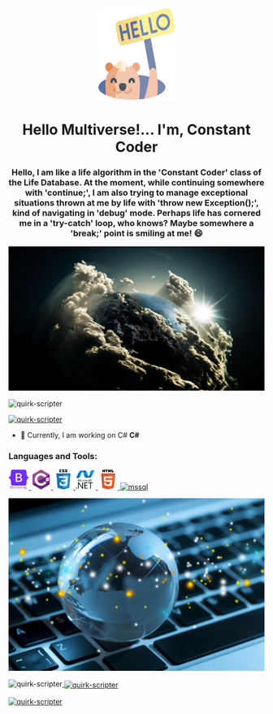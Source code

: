 <div align="center"><img src="https://github.com/quirk-scripter/quirk-scripter/blob/main/hello.png" width="150" height="180"></div>

<h1 align="center">Hello Multiverse!...  I'm, Constant Coder</h1>
<h3 align="center">Hello, I am like a life algorithm in the 'Constant Coder' class of the Life Database. At the moment, while continuing somewhere with 'continue;', I am also trying to manage exceptional situations thrown at me by life with 'throw new Exception();', kind of navigating in 'debug' mode. Perhaps life has cornered me in a 'try-catch' loop, who knows? Maybe somewhere a 'break;' point is smiling at me! 😄</h3>

<img src="https://github.com/quirk-scripter/quirk-scripter/blob/main/d%C3%BCnya.jpg" width="auto">


<p align="left"> <img src="https://komarev.com/ghpvc/?username=quirk-scripter&label=Profile%20views&color=0e75b6&style=flat" alt="quirk-scripter" /> </p>

<p align="left"> <a href="https://github.com/ryo-ma/github-profile-trophy"><img src="https://github-profile-trophy.vercel.app/?username=quirk-scripter" alt="quirk-scripter" /></a> </p>

- 🔭 Currently, I am working on C# **C#**



<h3 align="left">Languages and Tools:</h3>
<p align="left"> <a href="https://getbootstrap.com" target="_blank" rel="noreferrer"> <img src="https://raw.githubusercontent.com/devicons/devicon/master/icons/bootstrap/bootstrap-plain-wordmark.svg" alt="bootstrap" width="40" height="40"/> </a> <a href="https://www.w3schools.com/cs/" target="_blank" rel="noreferrer"> <img src="https://raw.githubusercontent.com/devicons/devicon/master/icons/csharp/csharp-original.svg" alt="csharp" width="40" height="40"/> </a> <a href="https://www.w3schools.com/css/" target="_blank" rel="noreferrer"> <img src="https://raw.githubusercontent.com/devicons/devicon/master/icons/css3/css3-original-wordmark.svg" alt="css3" width="40" height="40"/> </a> <a href="https://dotnet.microsoft.com/" target="_blank" rel="noreferrer"> <img src="https://raw.githubusercontent.com/devicons/devicon/master/icons/dot-net/dot-net-original-wordmark.svg" alt="dotnet" width="40" height="40"/> </a> <a href="https://www.w3.org/html/" target="_blank" rel="noreferrer"> <img src="https://raw.githubusercontent.com/devicons/devicon/master/icons/html5/html5-original-wordmark.svg" alt="html5" width="40" height="40"/> </a> <a href="https://www.microsoft.com/en-us/sql-server" target="_blank" rel="noreferrer"> <img src="https://www.svgrepo.com/show/303229/microsoft-sql-server-logo.svg" alt="mssql" width="40" height="40"/>  </p>

<img src="https://github.com/quirk-scripter/quirk-scripter/blob/main/34.jpg" width="auto">

<p><img align="left" src="https://github-readme-stats.vercel.app/api/top-langs?username=quirk-scripter&show_icons=true&locale=en&layout=compact" alt="quirk-scripter" /></p>

<p>&nbsp;<img align="center" src="https://github-readme-stats.vercel.app/api?username=quirk-scripter&show_icons=true&locale=en" alt="quirk-scripter" /></p>

<p><img align="center" src="https://github-readme-streak-stats.herokuapp.com/?user=quirk-scripter&" alt="quirk-scripter" /></p>

